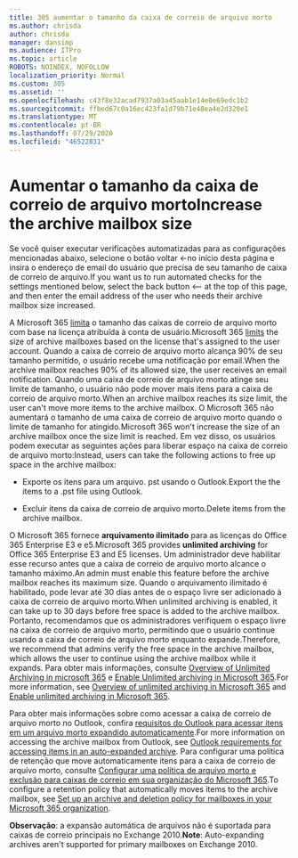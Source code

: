 ```yaml
---
title: 305 aumentar o tamanho da caixa de correio de arquivo morto
ms.author: chrisda
author: chrisda
manager: dansimp
ms.audience: ITPro
ms.topic: article
ROBOTS: NOINDEX, NOFOLLOW
localization_priority: Normal
ms.custom: 305
ms.assetid: ''
ms.openlocfilehash: c43f8e32acad7937a03a45aab1e14e0e69edc1b2
ms.sourcegitcommit: ffbed67c0a16ec423fa1d79b71e48ea4e2d320e1
ms.translationtype: MT
ms.contentlocale: pt-BR
ms.lasthandoff: 07/29/2020
ms.locfileid: "46522831"
---
```

# <a name="increase-the-archive-mailbox-size"></a><span data-ttu-id="10162-102">Aumentar o tamanho da caixa de correio de arquivo morto</span><span class="sxs-lookup"><span data-stu-id="10162-102">Increase the archive mailbox size</span></span>


<span data-ttu-id="10162-103">Se você quiser executar verificações automatizadas para as configurações mencionadas abaixo, selecione o botão voltar <-no início desta página e insira o endereço de email do usuário que precisa de seu tamanho de caixa de correio de arquivo.</span><span class="sxs-lookup"><span data-stu-id="10162-103">If you want us to run automated checks for the settings mentioned below, select the back button <-- at the top of this page, and then enter the email address of the user who needs their archive mailbox size increased.</span></span>

<span data-ttu-id="10162-104">A Microsoft 365 [limita](https://docs.microsoft.com/office365/servicedescriptions/exchange-online-service-description/exchange-online-limits#mailbox-storage-limits) o tamanho das caixas de correio de arquivo morto com base na licença atribuída à conta de usuário.</span><span class="sxs-lookup"><span data-stu-id="10162-104">Microsoft 365 [limits](https://docs.microsoft.com/office365/servicedescriptions/exchange-online-service-description/exchange-online-limits#mailbox-storage-limits) the size of archive mailboxes based on the license that's assigned to the user account.</span></span> <span data-ttu-id="10162-105">Quando a caixa de correio de arquivo morto alcança 90% de seu tamanho permitido, o usuário recebe uma notificação por email.</span><span class="sxs-lookup"><span data-stu-id="10162-105">When the archive mailbox reaches 90% of its allowed size, the user receives an email notification.</span></span> <span data-ttu-id="10162-106">Quando uma caixa de correio de arquivo morto atinge seu limite de tamanho, o usuário não pode mover mais itens para a caixa de correio de arquivo morto.</span><span class="sxs-lookup"><span data-stu-id="10162-106">When an archive mailbox reaches its size limit, the user can't move more items to the archive mailbox.</span></span> <span data-ttu-id="10162-107">O Microsoft 365 não aumentará o tamanho de uma caixa de correio de arquivo morto quando o limite de tamanho for atingido.</span><span class="sxs-lookup"><span data-stu-id="10162-107">Microsoft 365 won't increase the size of an archive mailbox once the size limit is reached.</span></span> <span data-ttu-id="10162-108">Em vez disso, os usuários podem executar as seguintes ações para liberar espaço na caixa de correio de arquivo morto:</span><span class="sxs-lookup"><span data-stu-id="10162-108">Instead, users can take the following actions to free up space in the archive mailbox:</span></span>

- <span data-ttu-id="10162-109">Exporte os itens para um arquivo. pst usando o Outlook.</span><span class="sxs-lookup"><span data-stu-id="10162-109">Export the the items to a .pst file using Outlook.</span></span>

- <span data-ttu-id="10162-110">Excluir itens da caixa de correio de arquivo morto.</span><span class="sxs-lookup"><span data-stu-id="10162-110">Delete items from the archive mailbox.</span></span>

<span data-ttu-id="10162-111">O Microsoft 365 fornece **arquivamento ilimitado** para as licenças do Office 365 Enterprise E3 e e5.</span><span class="sxs-lookup"><span data-stu-id="10162-111">Microsoft 365 provides **unlimited archiving** for Office 365 Enterprise E3 and E5 licenses.</span></span> <span data-ttu-id="10162-112">Um administrador deve habilitar esse recurso antes que a caixa de correio de arquivo morto alcance o tamanho máximo.</span><span class="sxs-lookup"><span data-stu-id="10162-112">An admin must enable this feature before the archive mailbox reaches its maximum size.</span></span> <span data-ttu-id="10162-113">Quando o arquivamento ilimitado é habilitado, pode levar até 30 dias antes de o espaço livre ser adicionado à caixa de correio de arquivo morto.</span><span class="sxs-lookup"><span data-stu-id="10162-113">When unlimited archiving is enabled, it can take up to 30 days before free space is added to the archive mailbox.</span></span> <span data-ttu-id="10162-114">Portanto, recomendamos que os administradores verifiquem o espaço livre na caixa de correio de arquivo morto, permitindo que o usuário continue usando a caixa de correio de arquivo morto enquanto expande.</span><span class="sxs-lookup"><span data-stu-id="10162-114">Therefore, we recommend that admins verify the free space in the archive mailbox, which allows the user to continue using the archive mailbox while it expands.</span></span> <span data-ttu-id="10162-115">Para obter mais informações, consulte [Overview of Unlimited Archiving in microsoft 365](https://docs.microsoft.com/microsoft-365/compliance/unlimited-archiving) e [Enable Unlimited archiving in Microsoft 365](https://docs.microsoft.com/microsoft-365/compliance/enable-unlimited-archiving).</span><span class="sxs-lookup"><span data-stu-id="10162-115">For more information, see [Overview of unlimited archiving in Microsoft 365](https://docs.microsoft.com/microsoft-365/compliance/unlimited-archiving) and [Enable unlimited archiving in Microsoft 365](https://docs.microsoft.com/microsoft-365/compliance/enable-unlimited-archiving).</span></span>

<span data-ttu-id="10162-116">Para obter mais informações sobre como acessar a caixa de correio de arquivo morto no Outlook, confira [requisitos do Outlook para acessar itens em um arquivo morto expandido automaticamente](https://docs.microsoft.com/microsoft-365/compliance/unlimited-archiving#outlook-requirements-for-accessing-items-in-an-auto-expanded-archive).</span><span class="sxs-lookup"><span data-stu-id="10162-116">For more information on accessing the archive mailbox from Outlook, see [Outlook requirements for accessing items in an auto-expanded archive](https://docs.microsoft.com/microsoft-365/compliance/unlimited-archiving#outlook-requirements-for-accessing-items-in-an-auto-expanded-archive).</span></span> <span data-ttu-id="10162-117">Para configurar uma política de retenção que move automaticamente itens para a caixa de correio de arquivo morto, consulte [Configurar uma política de arquivo morto e exclusão para caixas de correio em sua organização do Microsoft 365](https://docs.microsoft.com/microsoft-365/compliance/set-up-an-archive-and-deletion-policy-for-mailboxes).</span><span class="sxs-lookup"><span data-stu-id="10162-117">To configure a retention policy that automatically moves items to the archive mailbox, see [Set up an archive and deletion policy for mailboxes in your Microsoft 365 organization](https://docs.microsoft.com/microsoft-365/compliance/set-up-an-archive-and-deletion-policy-for-mailboxes).</span></span>

<span data-ttu-id="10162-118">**Observação**: a expansão automática de arquivos não é suportada para caixas de correio principais no Exchange 2010.</span><span class="sxs-lookup"><span data-stu-id="10162-118">**Note**: Auto-expanding archives aren't supported for primary mailboxes on Exchange 2010.</span></span>
